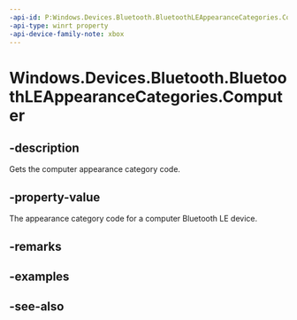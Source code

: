 ```yaml
---
-api-id: P:Windows.Devices.Bluetooth.BluetoothLEAppearanceCategories.Computer
-api-type: winrt property
-api-device-family-note: xbox
---
```


<!-- Property syntax
public ushort Computer { get; }
-->

# Windows.Devices.Bluetooth.BluetoothLEAppearanceCategories.Computer

## -description
Gets the computer appearance category code.

## -property-value
The appearance category code for a computer Bluetooth LE device.

## -remarks

## -examples

## -see-also
